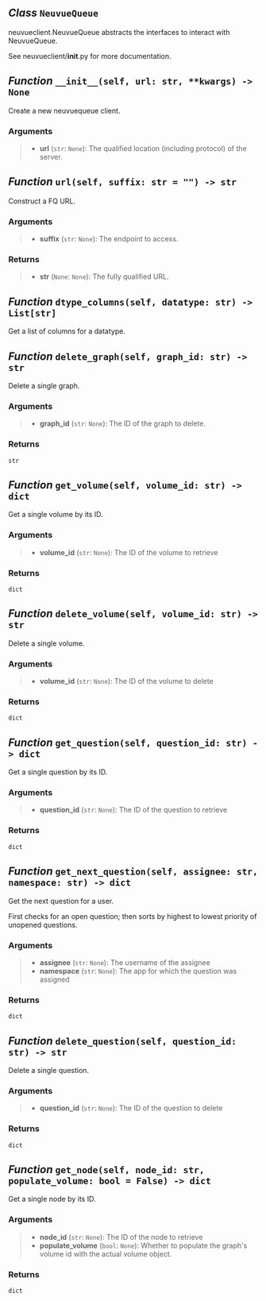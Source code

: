 ## *Class* `NeuvueQueue`


neuvueclient.NeuvueQueue abstracts the interfaces to interact with NeuvueQueue.

See neuvueclient/__init__.py for more documentation.



## *Function* `__init__(self, url: str, **kwargs) -> None`


Create a new neuvuequeue client.

### Arguments
> - **url** (`str`: `None`): The qualified location (including protocol) of the server.



## *Function* `url(self, suffix: str = "") -> str`


Construct a FQ URL.

### Arguments
> - **suffix** (`str`: `None`): The endpoint to access.

### Returns
> - **str** (`None`: `None`): The fully qualified URL.



## *Function* `dtype_columns(self, datatype: str) -> List[str]`


Get a list of columns for a datatype.


## *Function* `delete_graph(self, graph_id: str) -> str`


Delete a single graph.

### Arguments
> - **graph_id** (`str`: `None`): The ID of the graph to delete.

### Returns
    str



## *Function* `get_volume(self, volume_id: str) -> dict`


Get a single volume by its ID.

### Arguments
> - **volume_id** (`str`: `None`): The ID of the volume to retrieve

### Returns
    dict



## *Function* `delete_volume(self, volume_id: str) -> str`


Delete a single volume.

### Arguments
> - **volume_id** (`str`: `None`): The ID of the volume to delete

### Returns
    dict



## *Function* `get_question(self, question_id: str) -> dict`


Get a single question by its ID.

### Arguments
> - **question_id** (`str`: `None`): The ID of the question to retrieve

### Returns
    dict



## *Function* `get_next_question(self, assignee: str, namespace: str) -> dict`


Get the next question for a user.

First checks for an open question; then sorts by highest to lowest priority of unopened questions.

### Arguments
> - **assignee** (`str`: `None`): The username of the assignee
> - **namespace** (`str`: `None`): The app for which the question was assigned

### Returns
    dict



## *Function* `delete_question(self, question_id: str) -> str`


Delete a single question.

### Arguments
> - **question_id** (`str`: `None`): The ID of the question to delete

### Returns
    dict



## *Function* `get_node(self, node_id: str, populate_volume: bool = False) -> dict`


Get a single node by its ID.

### Arguments
> - **node_id** (`str`: `None`): The ID of the node to retrieve
> - **populate_volume** (`bool`: `None`): Whether to populate the graph's volume id with the actual volume object.
### Returns
    dict

